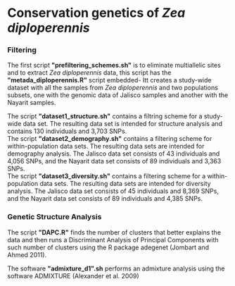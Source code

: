 # Conservation genetics of <em>Zea diploperennis</em>

### Filtering
The first script <strong>"prefiltering_schemes.sh"</strong> is to eliminate multiallelic sites and to extract <em>Zea diploperennis</em> data, this script has the <strong>"metada_diploperennis.R"</strong> script embedded- Itt creates a study-wide dataset with all the samples from <em>Zea diploperennis</em> and two populations subsets, one with the genomic data of Jalisco samples and another with the Nayarit samples.

<p>The script <strong>"dataset1_structure.sh"</strong> contains a filtring scheme for a study-wide data set. The resulting data set is intended for structure analysis and contains 130 individuals and 3,703 SNPs.<br>
The script <strong>"dataset2_demography.sh"</strong> contains a filtering scheme for within-population data sets. The resulting data sets are intended for demography analysis. The Jalisco data set consists of 43 individuals and 4,056 SNPs, and the Nayarit data set consists of 89 individuals and 3,363 SNPs.<br>
The script <strong>"dataset3_diversity.sh"</strong> contains a filtering scheme for a within-population data sets. The resulting data sets are intended for diversity analysis. The Jalisco data set consists of 45 individuals and 8,369 SNPs, and the Nayarit data set consists of 89 individuals and 4,385 SNPs.</p>

### Genetic Structure Analysis
<p>The script <strong>"DAPC.R"</strong> finds the number of clusters that better explains the data and then runs a Discriminant Analysis of Principal Components with such number of clusters using the R package adegenet (Jombart and Ahmed 2011).</p>

<p>The software <strong>"admixture_d1".sh</strong> performs an admixture analysis using the software ADMIXTURE (Alexander et al. 2009) </p>
